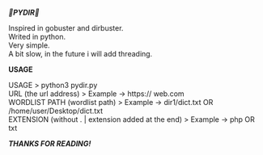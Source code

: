 ***🐍PYDIR🐍***
                                                                                                                                                 
Inspired in gobuster and dirbuster.                                                                            
Writed in python.                                                                             
Very simple.                                                                            
A bit slow, in the future i will add threading.                                                                            
                                                                                                                                  
**USAGE**
                                                                                                                                                 
USAGE > python3 pydir.py                                                                           
URL (the url address) > Example -> https:// web.com                                                                           
WORDLIST PATH (wordlist path) > Example -> dir1/dict.txt OR /home/user/Desktop/dict.txt                                                                             
EXTENSION (without . | extension added at the end) > Example -> php OR txt                                                                            
                                                                                         
***THANKS FOR READING!***                                                                                                                                                  
